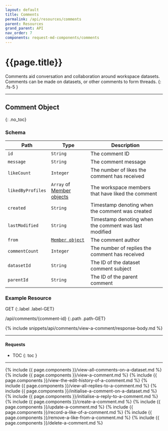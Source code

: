 ```yaml
---
layout: default
title: Comments
permalink: /api/resources/comments
parent: Resources
grand_parent: API
nav_order: 7
components: request-md-components/comments
---
```


# {{page.title}}

Comments aid conversation and collaboration around workspace datasets. Comments can be made on datasets, or other comments to form threads.
{: .fs-5 }

---

## Comment Object
{: .no_toc}

### Schema

Path | Type | Description
---- | ---- | -----------
`id` | `String` | The comment ID
`message` | `String` | The comment message
`likeCount` | `Integer` | The number of likes the comment has received
`likedByProfiles` | `Array` of [Member objects](workspaces#member-object) | The workspace members that have liked the comment
`created` | `String` | Timestamp denoting when the comment was created
`lastModified` | `String` | Timestamp denoting when the comment was last modified
`from` | [`Member object`](members#member-object) | The comment author
`commentCount` | `Integer` | The number of replies the comment has received
`datasetId` | `String` | The ID of the dataset comment subject
`parentId` | `String` | The ID of the parent comment

### Example Resource

GET
{:.label .label-GET}

/api/comments/{comment-id}
{:.path .path-GET}

{% include snippets/api/comments/view-a-comment/response-body.md %}

---

#### Requests

- TOC
{: toc }

---

{% include {{ page.components }}/view-all-comments-on-a-dataset.md %}
{% include {{ page.components }}/view-a-comment.md %}
{% include {{ page.components }}/view-the-edit-history-of-a-comment.md %}
{% include {{ page.components }}/view-all-replies-to-a-comment.md %}
{% include {{ page.components }}/initialise-a-comment-on-a-dataset.md %}
{% include {{ page.components }}/initialise-a-reply-to-a-comment.md %}
{% include {{ page.components }}/create-a-comment.md %}
{% include {{ page.components }}/update-a-comment.md %}
{% include {{ page.components }}/record-a-like-of-a-comment.md %}
{% include {{ page.components }}/remove-a-like-from-a-comment.md %}
{% include {{ page.components }}/delete-a-comment.md %}
